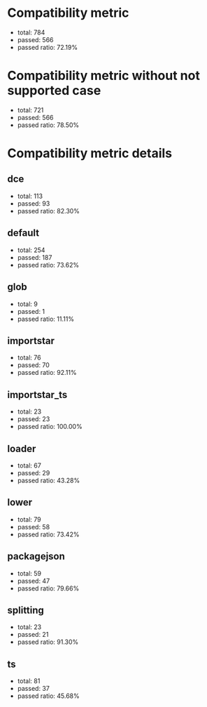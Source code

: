 # Compatibility metric
- total: 784
- passed: 566
- passed ratio: 72.19%
# Compatibility metric without not supported case
- total: 721
- passed: 566
- passed ratio: 78.50%
# Compatibility metric details
## dce
- total: 113
- passed: 93
- passed ratio: 82.30%
## default
- total: 254
- passed: 187
- passed ratio: 73.62%
## glob
- total: 9
- passed: 1
- passed ratio: 11.11%
## importstar
- total: 76
- passed: 70
- passed ratio: 92.11%
## importstar_ts
- total: 23
- passed: 23
- passed ratio: 100.00%
## loader
- total: 67
- passed: 29
- passed ratio: 43.28%
## lower
- total: 79
- passed: 58
- passed ratio: 73.42%
## packagejson
- total: 59
- passed: 47
- passed ratio: 79.66%
## splitting
- total: 23
- passed: 21
- passed ratio: 91.30%
## ts
- total: 81
- passed: 37
- passed ratio: 45.68%
